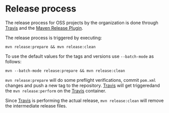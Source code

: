 Release process
===============

The release process for OSS projects by the organization is done through [Travis][] and the [Maven Release Plugin][maven-release-plugin].

The release process is triggered by executing:

    mvn release:prepare && mvn release:clean

To use the default values for the tags and versions use `--batch-mode` as follows:

    mvn --batch-mode release:prepare && mvn release:clean

`mvn release:prepare` will do some preflight verifications, commit `pom.xml` changes and push a new tag to the repository.  [Travis][]  will get triggeredand the `mvn release:perform` on the [Travis][] container.

Since [Travis][] is performing the actual release, `mvn release:clean` will remove the intermediate release files.

[Travis]: https://travis-ci.org/
[maven-release-plugin]: http://maven.apache.org/maven-release/maven-release-plugin
